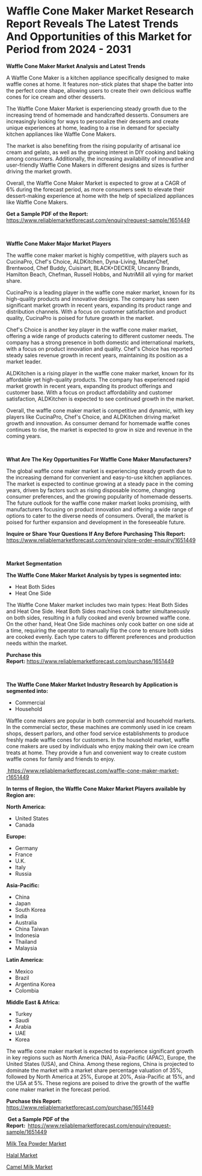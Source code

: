 <p><h1>Waffle Cone Maker Market Research Report Reveals The Latest Trends And Opportunities of this Market for Period from 2024 - 2031</h1></p><p><strong>Waffle Cone Maker Market Analysis and Latest Trends</strong></p>
<p><p>A Waffle Cone Maker is a kitchen appliance specifically designed to make waffle cones at home. It features non-stick plates that shape the batter into the perfect cone shape, allowing users to create their own delicious waffle cones for ice cream and other desserts.</p><p>The Waffle Cone Maker Market is experiencing steady growth due to the increasing trend of homemade and handcrafted desserts. Consumers are increasingly looking for ways to personalize their desserts and create unique experiences at home, leading to a rise in demand for specialty kitchen appliances like Waffle Cone Makers.</p><p>The market is also benefiting from the rising popularity of artisanal ice cream and gelato, as well as the growing interest in DIY cooking and baking among consumers. Additionally, the increasing availability of innovative and user-friendly Waffle Cone Makers in different designs and sizes is further driving the market growth.</p><p>Overall, the Waffle Cone Maker Market is expected to grow at a CAGR of 6% during the forecast period, as more consumers seek to elevate their dessert-making experience at home with the help of specialized appliances like Waffle Cone Makers.</p></p>
<p><strong>Get a Sample PDF of the Report:&nbsp;</strong> <a href="https://www.reliablemarketforecast.com/enquiry/request-sample/1651449">https://www.reliablemarketforecast.com/enquiry/request-sample/1651449</a></p>
<p>&nbsp;</p>
<p><strong>Waffle Cone Maker Major Market Players</strong></p>
<p><p>The waffle cone maker market is highly competitive, with players such as CucinaPro, Chef's Choice, ALDKitchen, Dyna-Living, MasterChef, Brentwood, Chef Buddy, Cuisinart, BLACK+DECKER, Uncanny Brands, Hamilton Beach, Chefman, Russell Hobbs, and NutriMill all vying for market share.</p><p>CucinaPro is a leading player in the waffle cone maker market, known for its high-quality products and innovative designs. The company has seen significant market growth in recent years, expanding its product range and distribution channels. With a focus on customer satisfaction and product quality, CucinaPro is poised for future growth in the market.</p><p>Chef's Choice is another key player in the waffle cone maker market, offering a wide range of products catering to different customer needs. The company has a strong presence in both domestic and international markets, with a focus on product innovation and quality. Chef's Choice has reported steady sales revenue growth in recent years, maintaining its position as a market leader.</p><p>ALDKitchen is a rising player in the waffle cone maker market, known for its affordable yet high-quality products. The company has experienced rapid market growth in recent years, expanding its product offerings and customer base. With a focus on product affordability and customer satisfaction, ALDKitchen is expected to see continued growth in the market.</p><p>Overall, the waffle cone maker market is competitive and dynamic, with key players like CucinaPro, Chef's Choice, and ALDKitchen driving market growth and innovation. As consumer demand for homemade waffle cones continues to rise, the market is expected to grow in size and revenue in the coming years.</p></p>
<p>&nbsp;</p>
<p><strong>What Are The Key Opportunities For Waffle Cone Maker Manufacturers?</strong></p>
<p><p>The global waffle cone maker market is experiencing steady growth due to the increasing demand for convenient and easy-to-use kitchen appliances. The market is expected to continue growing at a steady pace in the coming years, driven by factors such as rising disposable income, changing consumer preferences, and the growing popularity of homemade desserts. The future outlook for the waffle cone maker market looks promising, with manufacturers focusing on product innovation and offering a wide range of options to cater to the diverse needs of consumers. Overall, the market is poised for further expansion and development in the foreseeable future.</p></p>
<p><strong>Inquire or Share Your Questions If Any Before Purchasing This Report:</strong> <a href="https://www.reliablemarketforecast.com/enquiry/pre-order-enquiry/1651449">https://www.reliablemarketforecast.com/enquiry/pre-order-enquiry/1651449</a></p>
<p>&nbsp;</p>
<p><strong>Market Segmentation</strong></p>
<p><strong>The Waffle Cone Maker Market Analysis by types is segmented into:</strong></p>
<p><ul><li>Heat Both Sides</li><li>Heat One Side</li></ul></p>
<p><p>The Waffle Cone Maker market includes two main types: Heat Both Sides and Heat One Side. Heat Both Sides machines cook batter simultaneously on both sides, resulting in a fully cooked and evenly browned waffle cone. On the other hand, Heat One Side machines only cook batter on one side at a time, requiring the operator to manually flip the cone to ensure both sides are cooked evenly. Each type caters to different preferences and production needs within the market.</p></p>
<p><strong>Purchase this Report:&nbsp;</strong><a href="https://www.reliablemarketforecast.com/purchase/1651449">https://www.reliablemarketforecast.com/purchase/1651449</a></p>
<p>&nbsp;</p>
<p><strong>The Waffle Cone Maker Market Industry Research by Application is segmented into:</strong></p>
<p><ul><li>Commercial</li><li>Household</li></ul></p>
<p><p>Waffle cone makers are popular in both commercial and household markets. In the commercial sector, these machines are commonly used in ice cream shops, dessert parlors, and other food service establishments to produce freshly made waffle cones for customers. In the household market, waffle cone makers are used by individuals who enjoy making their own ice cream treats at home. They provide a fun and convenient way to create custom waffle cones for family and friends to enjoy.</p></p>
<p><a href="https://www.reliablemarketforecast.com/waffle-cone-maker-market-r1651449">&nbsp;https://www.reliablemarketforecast.com/waffle-cone-maker-market-r1651449</a></p>
<p><strong>In terms of Region, the Waffle Cone Maker Market Players available by Region are:</strong></p>
<p>
    <p> <strong> North America: </strong>
        <ul>
            <li>United States</li>
            <li>Canada</li>
        </ul>
        </p> 
    <p> <strong> Europe: </strong>
        <ul>
            <li>Germany</li>
            <li>France</li>
            <li>U.K.</li>
            <li>Italy</li>
            <li>Russia</li>
        </ul>
        </p> 
    <p> <strong> Asia-Pacific: </strong>
        <ul>
            <li>China</li>
            <li>Japan</li>
            <li>South Korea</li>
            <li>India</li>
            <li>Australia</li>
            <li>China Taiwan</li>
            <li>Indonesia</li>
            <li>Thailand</li>
            <li>Malaysia</li>
        </ul>
        </p> 
    <p> <strong> Latin America: </strong>
        <ul>
            <li>Mexico</li>
            <li>Brazil</li>
            <li>Argentina Korea</li>
            <li>Colombia</li>
        </ul>
        </p> 
    <p> <strong> Middle East & Africa: </strong>
        <ul>
            <li>Turkey</li>
            <li>Saudi</li>
            <li>Arabia</li>
            <li>UAE</li>
            <li>Korea</li>
        </ul>
    </p>
    </p>
<p><p>The waffle cone maker market is expected to experience significant growth in key regions such as North America (NA), Asia-Pacific (APAC), Europe, the United States (USA), and China. Among these regions, China is projected to dominate the market with a market share percentage valuation of 35%, followed by North America at 25%, Europe at 20%, Asia-Pacific at 15%, and the USA at 5%. These regions are poised to drive the growth of the waffle cone maker market in the forecast period.</p></p>
<p><strong>Purchase this Report: </strong><a href="https://www.reliablemarketforecast.com/purchase/1651449">https://www.reliablemarketforecast.com/purchase/1651449</a></p>
<p>&nbsp;<strong>Get a Sample PDF of the Report:&nbsp;&nbsp;</strong><a href="https://www.reliablemarketforecast.com/enquiry/request-sample/1651449">https://www.reliablemarketforecast.com/enquiry/request-sample/1651449</a></p>
<p><strong></strong></p>
<p><p><a href="https://medium.com/@diegomoen/milk-tea-powder-industry-analysis-report-its-market-size-share-trends-by-application-region-8e9e4b715a99">Milk Tea Powder Market</a></p><p><a href="https://medium.com/@lottierunte68/halal-market-outlook-complete-industry-analysis-2024-to-2031-abde464570e5">Halal Market</a></p><p><a href="https://medium.com/@amandaexton567/camel-milk-market-report-by-product-type-fresh-camel-milk-processed-camel-milk-end-use-online-32e2fe6fe365">Camel Milk Market</a></p></p>